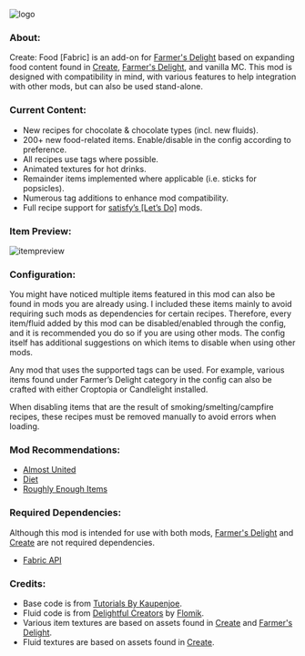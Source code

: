 ![logo](https://github.com/AverageAnime/create-food-1.20.1/assets/150550990/473ed31f-67ad-406f-9ea4-e633aa76f49f)
### **About:**

Create: Food [Fabric] is an add-on for [Farmer's Delight](https://www.curseforge.com/minecraft/mc-mods/farmers-delight-fabric) based on expanding food content found in [Create](https://www.curseforge.com/minecraft/mc-mods/create-fabric), [Farmer's Delight](https://www.curseforge.com/minecraft/mc-mods/farmers-delight-fabric), and vanilla MC. This mod is designed with compatibility in mind, with various features to help integration with other mods, but can also be used stand-alone.

### **Current Content:**
* New recipes for chocolate & chocolate types (incl. new fluids). 
* 200+ new food-related items. Enable/disable in the config according to preference.
* All recipes use tags where possible.
* Animated textures for hot drinks.
* Remainder items implemented where applicable (i.e. sticks for popsicles).
* Numerous tag additions to enhance mod compatibility.
* Full recipe support for [satisfy’s [Let’s Do]](https://www.curseforge.com/members/satisfy/projects) mods.

### **Item Preview:**
![itempreview](https://github.com/AverageAnime/create-food-1.20.1/assets/150550990/3f33721d-9bcc-4028-9fd9-74c1ec3e375d)
### **Configuration:**

You might have noticed multiple items featured in this mod can also be found in mods you are already using. I included these items mainly to avoid requiring such mods as dependencies for certain recipes. Therefore, every item/fluid added by this mod can be disabled/enabled through the config, and it is recommended you do so if you are using other mods. The config itself has additional suggestions on which items to disable when using other mods. 

Any mod that uses the supported tags can be used. For example, various items found under Farmer’s Delight category in the config can also be crafted with either Croptopia or Candlelight installed. 

When disabling items that are the result of smoking/smelting/campfire recipes, these recipes must be removed manually to avoid errors when loading.  

### **Mod Recommendations:**

* [Almost United](https://www.curseforge.com/minecraft/mc-mods/almost-unified)
* [Diet](https://www.curseforge.com/minecraft/mc-mods/diet)
* [Roughly Enough Items](https://www.curseforge.com/minecraft/mc-mods/roughly-enough-items)

### **Required Dependencies:**

Although this mod is intended for use with both mods, [Farmer's Delight](https://www.curseforge.com/minecraft/mc-mods/farmers-delight-fabric) and [Create](https://www.curseforge.com/minecraft/mc-mods/create-fabric) are not required dependencies. 
* [Fabric API](https://www.curseforge.com/minecraft/mc-mods/fabric-api)

### **Credits:**

* Base code is from [Tutorials By Kaupenjoe](https://github.com/Tutorials-By-Kaupenjoe/Fabric-Tutorial-1.20.X).
* Fluid code is from [Delightful Creators](https://www.curseforge.com/minecraft/mc-mods/delightful-creators-fabric) by [Flomik](https://www.curseforge.com/members/flomik).
* Various item textures are based on assets found in [Create](https://www.curseforge.com/minecraft/mc-mods/create-fabric) and [Farmer's Delight](https://www.curseforge.com/minecraft/mc-mods/farmers-delight-fabric).
* Fluid textures are based on assets found in [Create](https://www.curseforge.com/minecraft/mc-mods/create-fabric).
